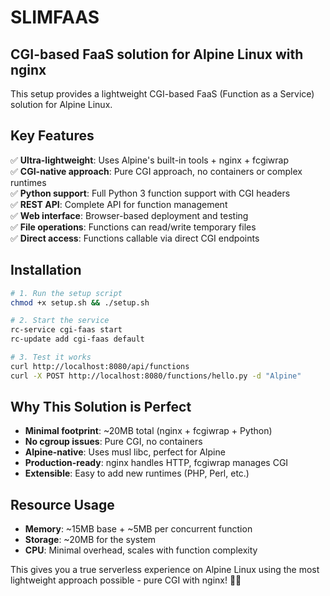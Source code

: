 # SLIMFAAS

## CGI-based FaaS solution for Alpine Linux with nginx

This setup provides a lightweight CGI-based FaaS (Function as a Service) solution for Alpine Linux.

## Key Features

✅ **Ultra-lightweight**: Uses Alpine's built-in tools + nginx + fcgiwrap  
✅ **CGI-native approach**: Pure CGI approach, no containers or complex runtimes  
✅ **Python support**: Full Python 3 function support with CGI headers  
✅ **REST API**: Complete API for function management  
✅ **Web interface**: Browser-based deployment and testing  
✅ **File operations**: Functions can read/write temporary files  
✅ **Direct access**: Functions callable via direct CGI endpoints  

## Installation

```bash
# 1. Run the setup script
chmod +x setup.sh && ./setup.sh

# 2. Start the service
rc-service cgi-faas start
rc-update add cgi-faas default

# 3. Test it works
curl http://localhost:8080/api/functions
curl -X POST http://localhost:8080/functions/hello.py -d "Alpine"
```

## Why This Solution is Perfect

- **Minimal footprint**: ~20MB total (nginx + fcgiwrap + Python)
- **No cgroup issues**: Pure CGI, no containers
- **Alpine-native**: Uses musl libc, perfect for Alpine
- **Production-ready**: nginx handles HTTP, fcgiwrap manages CGI
- **Extensible**: Easy to add new runtimes (PHP, Perl, etc.)

## Resource Usage

- **Memory**: ~15MB base + ~5MB per concurrent function
- **Storage**: ~20MB for the system
- **CPU**: Minimal overhead, scales with function complexity

This gives you a true serverless experience on Alpine Linux using the most lightweight approach possible - pure CGI with nginx! 🚀🐧
